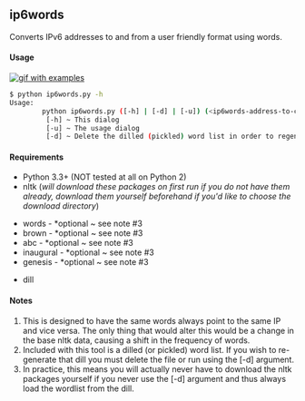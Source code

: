 ## ip6words

Converts IPv6 addresses to and from a user friendly format using words.

#### Usage

[![gif with examples][usage-gif-link]][usage-gif-link]

```bash
$ python ip6words.py -h
Usage:
        python ip6words.py ([-h] | [-d] | [-u]) (<ip6words-address-to-convert> | <ipv6-to-convert>)
         [-h] ~ This dialog
         [-u] ~ The usage dialog
         [-d] ~ Delete the dilled (pickled) word list in order to regenerate it before executing
```

#### Requirements

- Python 3.3+ (NOT tested at all on Python 2)
- nltk (*will download these packages on first run if you do not have them already, download them yourself beforehand if you'd like to choose the download directory*)
 + words - \*optional ~ see note #3
 + brown - \*optional ~ see note #3
 + abc - \*optional ~ see note #3
 + inaugural - \*optional ~ see note #3
 + genesis - \*optional ~ see note #3
- dill


#### Notes

1. This is designed to have the same words always point to the same IP and vice versa. The only thing that
would alter this would be a change in the base nltk data, causing a shift in the frequency of words.
2. Included with this tool is a dilled (or pickled) word list. If you wish to re-generate that dill you
must delete the file or run using the \[-d] argument.
3. In practice, this means you will actually never have to download the nltk packages yourself if you never
use the \[-d] argument and thus always load the wordlist from the dill.

[usage-gif-link]: 	https://raw.githubusercontent.com/lstn/ip6words/master/usage.gif